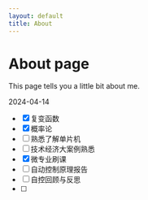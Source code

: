 ```yaml
---
layout: default
title: About
---
```

# About page

This page tells you a little bit about me.

2024-04-14
- [x] 复变函数
- [x] 概率论
- [ ] 熟悉了解单片机
- [ ] 技术经济大案例熟悉
- [x] 微专业刷课
- [ ] 自动控制原理报告
- [ ] 自控回顾与反思
- [ ] 
